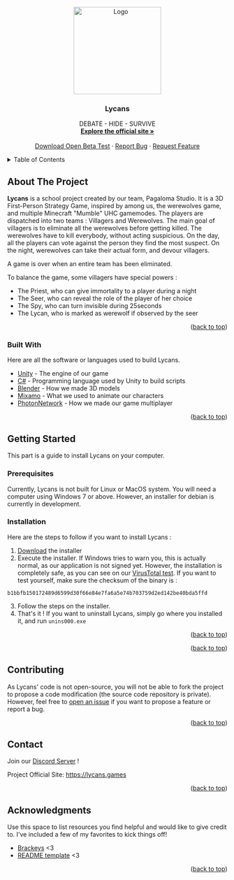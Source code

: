 <div id="top"></div>


<!-- PROJECT LOGO -->
<br />
<div align="center">
  <a href="https://github.com/Pagaloma-Studio/Open-Beta-Lycans">
    <img src="https://github.com/Pagaloma-Studio/Open-Beta-Lycans/blob/main/images/V7.png" alt="Logo" width="200" height="200">
  </a>

  <h3 align="center">Lycans</h3>

  <p align="center">
    DEBATE - HIDE - SURVIVE
    <br />
    <a href="https://lycans.games"><strong>Explore the official site »</strong></a>
    <br />
    <br />
    <a href="https://github.com/Pagaloma-Studio/Open-Beta-Lycans/blob/main/Lycans-beta-1-0-setup.exe?raw=true">Download Open Beta Test</a>
    ·
    <a href="https://github.com/Pagaloma-Studio/Open-Beta-Lycans/issues">Report Bug</a>
    ·
    <a href="https://github.com/Pagaloma-Studio/Open-Beta-Lycans/issues">Request Feature</a>
  </p>
</div>



<!-- TABLE OF CONTENTS -->
<details>
  <summary>Table of Contents</summary>
  <ol>
    <li>
      <a href="#about-the-project">About The Project</a>
      <ul>
        <li><a href="#built-with">Built With</a></li>
      </ul>
    </li>
    <li>
      <a href="#getting-started">Getting Started</a>
      <ul>
        <li><a href="#prerequisites">Prerequisites</a></li>
        <li><a href="#installation">Installation</a></li>
      </ul>
    </li>
    <li><a href="#contributing">Contributing</a></li>
    <li><a href="#contact">Contact</a></li>
    <li><a href="#acknowledgments">Acknowledgments</a></li>
  </ol>
</details>



<!-- ABOUT THE PROJECT -->
## About The Project

**Lycans** is a school project created by our team, Pagaloma Studio. It is a 3D First-Person Strategy Game, inspired by among us, the werewolves game, and multiple Minecraft "Mumble" UHC gamemodes. 
The players are dispatched into two teams : Villagers and Werewolves. The main goal of villagers is to eliminate all the werewolves before getting killed. The werewolves have to kill everybody, without acting suspicious.
On the day, all the players can vote against the person they find the most suspect. On the night, werewolves can take their actual form, and devour villagers.

A game is over when an entire team has been eliminated.

To balance the game, some villagers have special powers : 
- The Priest, who can give immortality to a player during a night
- The Seer, who can reveal the role of the player of her choice
- The Spy, who can turn invisible during 25seconds
- The Lycan, who is marked as werewolf if observed by the seer

<p align="right">(<a href="#top">back to top</a>)</p>



### Built With

Here are all the software or languages used to build Lycans.

* [Unity](https://unity.com/) - The engine of our game
* [C#](https://dotnet.microsoft.com/en-us/languages/csharp) - Programming language used by Unity to build scripts
* [Blender](https://www.blender.org/) - How we made 3D models
* [Mixamo](https://www.mixamo.com/) - What we used to animate our characters
* [PhotonNetwork](https://doc-api.photonengine.com/en/pun/v1/class_photon_network.html) - How we made our game multiplayer
<p align="right">(<a href="#top">back to top</a>)</p>



<!-- GETTING STARTED -->
## Getting Started

This part is a guide to install Lycans on your computer.

### Prerequisites

Currently, Lycans is not built for Linux or MacOS system. You will need a computer using Windows 7 or above. However, an installer for debian is currently in development. 

### Installation

Here are the steps to follow if you want to install Lycans :

1. [Download](https://github.com/Pagaloma-Studio/Open-Beta-Lycans/blob/main/Lycans-beta-1-0-setup.exe?raw=true) the installer
2. Execute the installer. If Windows tries to warn you, this is actually normal, as our application is not signed yet. However, the installation is completely safe, as you can see on our [VirusTotal test](https://www.virustotal.com/gui/file/b1bbfb150172489d6599d30f66e84e7fa6a5e74b703759d2ed142be40bda5ffd?nocache=1). If you want to test yourself, make sure the checksum of the binary is :
```
b1bbfb150172489d6599d30f66e84e7fa6a5e74b703759d2ed142be40bda5ffd
```
3. Follow the steps on the installer.
4. That's it ! If you want to uninstall Lycans, simply go where you installed it, and run `unins000.exe`

<p align="right">(<a href="#top">back to top</a>)</p>


<p align="right">(<a href="#top">back to top</a>)</p>



<!-- CONTRIBUTING -->
## Contributing

As Lycans' code is not open-source, you will not be able to fork the project to propose a code modification (the source code repository is private). However, feel free to [open an issue](https://github.com/Pagaloma-Studio/Open-Beta-Lycans/issues) if you want to propose a feature or report a bug.
<p align="right">(<a href="#top">back to top</a>)</p>




<!-- CONTACT -->
## Contact

Join our [Discord Server](https://discord.gg/Ee4h6wZ3H3) !

Project Official Site: https://lycans.games

<p align="right">(<a href="#top">back to top</a>)</p>



<!-- ACKNOWLEDGMENTS -->
## Acknowledgments

Use this space to list resources you find helpful and would like to give credit to. I've included a few of my favorites to kick things off!

* [Brackeys](https://www.youtube.com/c/Brackeys) <3
* [README template](https://github.com/othneildrew/Best-README-Template) <3

<p align="right">(<a href="#top">back to top</a>)</p>

